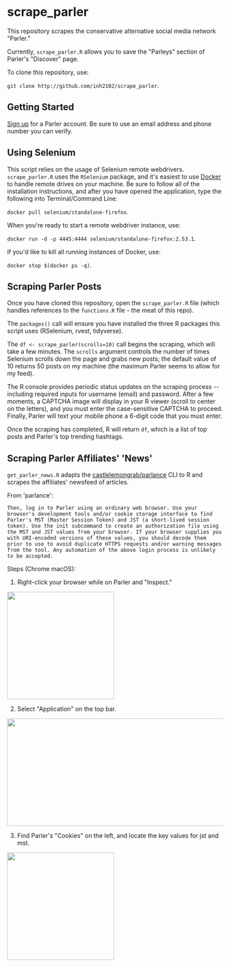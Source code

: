 # scrape_parler
This repository scrapes the conservative alternative social media network "Parler."

Currently, `scrape_parler.R` allows you to save the "Parleys" section of Parler's "Discover" page.

To clone this repository, use:

`git clone http://github.com/inh2102/scrape_parler`.

## Getting Started

[Sign up](https://parler.com/auth/access) for a Parler account. Be sure to use an email address and phone number you can verify. 

## Using Selenium

This script relies on the usage of Selenium remote webdrivers. `scrape_parler.R` uses the `RSelenium` package, and it's easiest to use [Docker](https://www.docker.com/get-started) to handle remote drives on your machine. Be sure to follow all of the installation instructions, and after you have opened the application, type the following into Terminal/Command Line:

`docker pull selenium/standalone-firefox`.

When you're ready to start a remote webdriver instance, use:

`docker run -d -p 4445:4444 selenium/standalone-firefox:2.53.1`.

If you'd like to kill all running instances of Docker, use:

`docker stop $(docker ps -q)`.

## Scraping Parler Posts

Once you have cloned this repository, open the `scrape_parler.R` file (which handles references to the `functions.R` file - the meat of this repo). 

The `packages()` call will ensure you have installed the three R packages this script uses (RSelenium, rvest, tidyverse). 

The `df <- scrape_parler(scrolls=10)` call begins the scraping, which will take a few minutes. The `scrolls` argument controls the number of times Selenium scrolls down the page and grabs new posts; the default value of 10 returns 50 posts on my machine (the maximum Parler seems to allow for my feed).

The R console provides periodic status updates on the scraping process -- including required inputs for username (email) and password. After a few moments, a CAPTCHA image will display in your R viewer (scroll to center on the letters), and you must enter the case-sensitive CAPTCHA to proceed. Finally, Parler will text your mobile phone a 6-digit code that you must enter.

Once the scraping has completed, R will return `df`, which is a list of top posts and Parler's top trending hashtags.

## Scraping Parler Affiliates' 'News'

`get_parler_news.R` adapts the [castlelemongrab/parlance](https://github.com/castlelemongrab/parlance) CLI to R and scrapes the affiliates' newsfeed of articles.

From 'parlance': 

`Then, log in to Parler using an ordinary web browser. Use your browser's development tools and/or cookie storage interface to find Parler's MST (Master Session Token) and JST (a short-lived session token). Use the init subcommand to create an authorization file using the MST and JST values from your browser. If your browser supplies you with URI-encoded versions of these values, you should decode them prior to use to avoid duplicate HTTPS requests and/or warning messages from the tool. Any automation of the above login process is unlikely to be accepted.`

Steps (Chrome macOS):

1) Right-click your browser while on Parler and "Inspect."
<img src="https://i.ibb.co/PGDdZ5Q/1.png" width="250" height="250"/>

2) Select "Application" on the top bar.
<img src="https://i.ibb.co/Mc0mhg6/2.png" width="1000" height="250"/>

3) Find Parler's "Cookies" on the left, and locate the key values for jst and mst.
<img src="https://i.ibb.co/RNMztVx/3.png" width="250" height="250"/>




